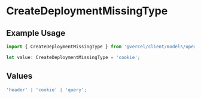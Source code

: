 # CreateDeploymentMissingType

## Example Usage

```typescript
import { CreateDeploymentMissingType } from '@vercel/client/models/operations';

let value: CreateDeploymentMissingType = 'cookie';
```

## Values

```typescript
'header' | 'cookie' | 'query';
```
